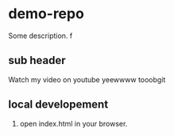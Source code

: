 # demo-repo

Some description. f

## sub header

Watch my video on youtube yeewwww tooobgit 

## local developement

1. open index.html in your browser.